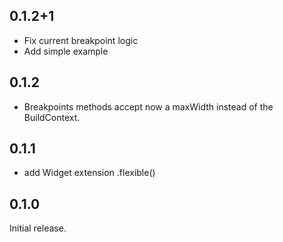 ## 0.1.2+1
* Fix current breakpoint logic
* Add simple example

## 0.1.2
* Breakpoints methods accept 
now a maxWidth instead of the BuildContext.

## 0.1.1
* add Widget extension .flexible()

## 0.1.0
Initial release.